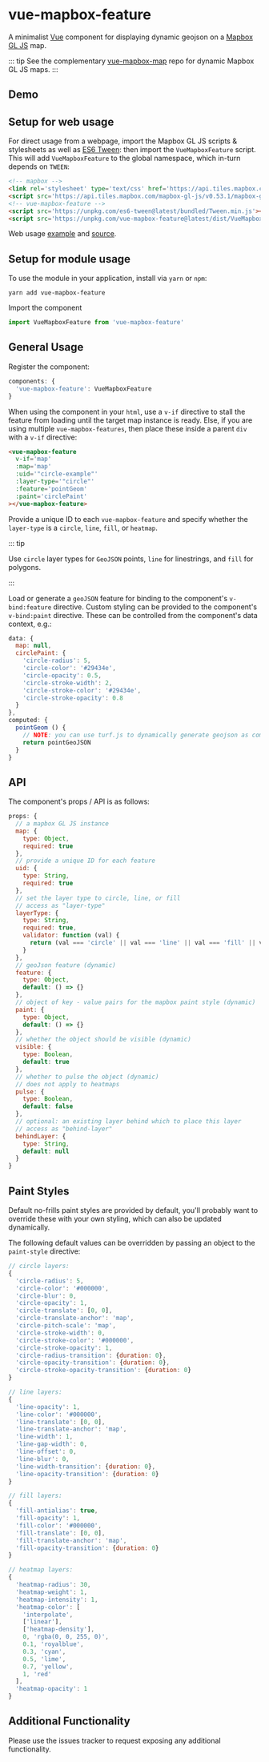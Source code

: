 vue-mapbox-feature
==================

A minimalist [Vue](https://vuejs.org/) component for displaying dynamic geojson on a [Mapbox GL JS](https://www.mapbox.com/mapbox-gl-js/api/) map.

::: tip
See the complementary [vue-mapbox-map](https://cityseer.github.io/vue-mapbox-map/) repo for dynamic Mapbox GL JS maps.
:::


Demo
----

<ClientOnly>
<Demo/>
</ClientOnly>


Setup for web usage
-------------------

For direct usage from a webpage, import the Mapbox GL JS scripts & stylesheets as well as [ES6 Tween](https://es6-tween.js.org/): then import the `VueMapboxFeature` script. This will add `VueMapboxFeature` to the global namespace, which in-turn depends on `TWEEN`:

```html
<!-- mapbox -->
<link rel='stylesheet' type='text/css' href='https://api.tiles.mapbox.com/mapbox-gl-js/v0.53.1/mapbox-gl.css'/>
<script src='https://api.tiles.mapbox.com/mapbox-gl-js/v0.53.1/mapbox-gl.js'></script>
<!-- vue-mapbox-feature -->
<script src='https://unpkg.com/es6-tween@latest/bundled/Tween.min.js'></script>
<script src='https://unpkg.com/vue-mapbox-feature@latest/dist/VueMapboxFeature.umd.js'></script>
```

Web usage [example](https://cityseer.github.io/vue-mapbox-feature/test.html) and [source](https://github.com/cityseer/vue-mapbox-feature/blob/master/docs/.vuepress/public/test.html).


Setup for module usage
----------------------

To use the module in your application, install via `yarn` or `npm`:
```
yarn add vue-mapbox-feature
```

Import the component
```javascript
import VueMapboxFeature from 'vue-mapbox-feature'
```


General Usage
-------------

Register the component:
```js
components: {
  'vue-mapbox-feature': VueMapboxFeature
}
```

When using the component in your `html`, use a `v-if` directive to stall the feature from loading until the target map instance is ready. Else, if you are using multiple `vue-mapbox-features`, then place these inside a parent `div` with a `v-if` directive:
```html
<vue-mapbox-feature
  v-if='map'
  :map='map'
  :uid='"circle-example"'
  :layer-type='"circle"'
  :feature='pointGeom'
  :paint='circlePaint'
></vue-mapbox-feature>
```

Provide a unique ID to each `vue-mapbox-feature` and specify whether the `layer-type` is a `circle`, `line`, `fill`, or `heatmap`.

::: tip

Use `circle` layer types for `GeoJSON` points, `line` for linestrings, and `fill` for polygons.

:::

Load or generate a `geoJSON` feature for binding to the component's `v-bind:feature` directive. Custom styling can be provided to the component's `v-bind:paint` directive. These can be controlled from the component's data context, e.g.:
```javascript
data: {
  map: null,
  circlePaint: {
    'circle-radius': 5,
    'circle-color': '#29434e',
    'circle-opacity': 0.5,
    'circle-stroke-width': 2,
    'circle-stroke-color': '#29434e',
    'circle-stroke-opacity': 0.8
  }
},
computed: {
  pointGeom () {
    // NOTE: you can use turf.js to dynamically generate geojson as computed properties
    return pointGeoJSON
  }
}
```

API
---
The component's props / API is as follows:
```javascript
props: {
  // a mapbox GL JS instance
  map: {
    type: Object,
    required: true
  },
  // provide a unique ID for each feature
  uid: {
    type: String,
    required: true
  },
  // set the layer type to circle, line, or fill
  // access as "layer-type"
  layerType: {
    type: String,
    required: true,
    validator: function (val) {
      return (val === 'circle' || val === 'line' || val === 'fill' || val === 'heatmap')
    }
  },
  // geoJson feature (dynamic)
  feature: {
    type: Object,
    default: () => {}
  },
  // object of key - value pairs for the mapbox paint style (dynamic)
  paint: {
    type: Object,
    default: () => {}
  },
  // whether the object should be visible (dynamic)
  visible: {
    type: Boolean,
    default: true
  },
  // whether to pulse the object (dynamic)
  // does not apply to heatmaps
  pulse: {
    type: Boolean,
    default: false
  },
  // optional: an existing layer behind which to place this layer
  // access as "behind-layer"
  behindLayer: {
    type: String,
    default: null
  }
}
```

Paint Styles
------------
Default no-frills paint styles are provided by default, you'll probably want to override these with your own styling, which can also be updated dynamically.

The following default values can be overridden by passing an object to the `paint-style` directive:
```javascript
// circle layers:
{
  'circle-radius': 5,
  'circle-color': '#000000',
  'circle-blur': 0,
  'circle-opacity': 1,
  'circle-translate': [0, 0],
  'circle-translate-anchor': 'map',
  'circle-pitch-scale': 'map',
  'circle-stroke-width': 0,
  'circle-stroke-color': '#000000',
  'circle-stroke-opacity': 1,
  'circle-radius-transition': {duration: 0},
  'circle-opacity-transition': {duration: 0},
  'circle-stroke-opacity-transition': {duration: 0}
}

// line layers:
{
  'line-opacity': 1,
  'line-color': '#000000',
  'line-translate': [0, 0],
  'line-translate-anchor': 'map',
  'line-width': 1,
  'line-gap-width': 0,
  'line-offset': 0,
  'line-blur': 0,
  'line-width-transition': {duration: 0},
  'line-opacity-transition': {duration: 0}
}

// fill layers:
{
  'fill-antialias': true,
  'fill-opacity': 1,
  'fill-color': '#000000',
  'fill-translate': [0, 0],
  'fill-translate-anchor': 'map',
  'fill-opacity-transition': {duration: 0}
}

// heatmap layers:
{
  'heatmap-radius': 30,
  'heatmap-weight': 1,
  'heatmap-intensity': 1,
  'heatmap-color': [
    'interpolate',
    ['linear'],
    ['heatmap-density'],
    0, 'rgba(0, 0, 255, 0)',
    0.1, 'royalblue',
    0.3, 'cyan',
    0.5, 'lime',
    0.7, 'yellow',
    1, 'red'
  ],
  'heatmap-opacity': 1
}
```

Additional Functionality
------------------------
Please use the issues tracker to request exposing any additional functionality.
